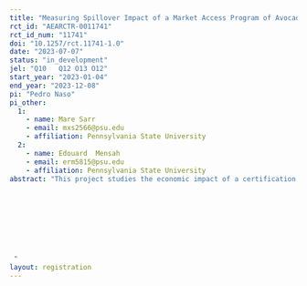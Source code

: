 ```yaml
---
title: "Measuring Spillover Impact of a Market Access Program of Avocados in Kenya"
rct_id: "AEARCTR-0011741"
rct_id_num: "11741"
doi: "10.1257/rct.11741-1.0"
date: "2023-07-07"
status: "in_development"
jel: "Q10	Q12	O13 O12"
start_year: "2023-01-04"
end_year: "2023-12-08"
pi: "Pedro Naso"
pi_other:
  1:
    - name: Mare Sarr
    - email: mxs2566@psu.edu
    - affiliation: Pennsylvania State University
  2:
    - name: Edouard  Mensah
    - email: erm5815@psu.edu
    - affiliation: Pennsylvania State University
abstract: "This project studies the economic impact of a certification program to avocado farmers in the Mount Kenya region. A large non-profit organization in the area allows farmers to get their Hass avocado crops certified ahead of the avocado season. Upon receiving certification, farmers enter into an agreement with the NGO, which ensures that the NGO will purchase their avocados at a higher price. The NGO then exports these Hass avocados to Europe. We partnered with this NGO to estimate the direct and indicret impact of this certification program. We are interested in estimating the differences in prices, revenue and profits between (i) farmers with and without certification, and (ii) uncertified farmers in areas with certification compared to those in areas without certification. We propose that the certification program could be boosting the earnings of all avocado growers in the Mount Kenya region - not solely those with certification. Our identification strategy relies on the fact that the latest expansion of the certification program was carried out randomly at the subcounty level.




 "
layout: registration
---
```


